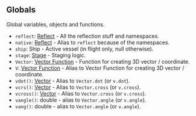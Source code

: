 ## Globals

Global variables, objects and functions.

- `reflect`: [Reflect](Reflect.md) - All the reflection stuff and namespaces.
- `native`: [Reflect](Reflect.md) - Alias to `reflect` because of the namespaces.
- `ship`: Ship - Active vessel (in flight only, null otherwise).
- `stage`: [Stage](Stage.md) - Staging logic.
- `Vector`: [Vector Function](Vector.md) - Function for creating 3D vector / coordinate.
- `V`: [Vector Function](Vector.md) - Alias to Vector Function for creating 3D vector / coordinate.
- `vdot()`: [Vector](Vector.md) - Alias to `Vector.dot` (or `v.dot`).
- `vcrs()`: [Vector](Vector.md) - Alias to `Vector.cross` (or `v.cross`).
- `vcross()`: [Vector](Vector.md) - Alias to `Vector.cross` (or `v.cross`).
- `vangle()`: double - alias to `Vector.angle` (or `v.angle`).
- `vang()`: double - alias to `Vector.angle` (or `v.angle`).

